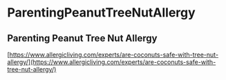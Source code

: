 # ParentingPeanutTreeNutAllergy 

## Parenting Peanut Tree Nut Allergy
[https://www.allergicliving.com/experts/are-coconuts-safe-with-tree-nut-allergy/](https://www.allergicliving.com/experts/are-coconuts-safe-with-tree-nut-allergy/)
